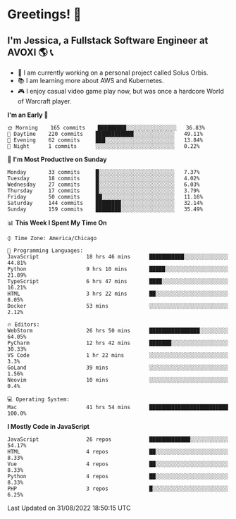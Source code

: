 # Greetings! 🧠

## I'm Jessica, a Fullstack Software Engineer at AVOXI 🌎 📞

- 🌟 I am currently working on a personal project called Solus Orbis.
- 📚 I am learning more about AWS and Kubernetes.
- 🎮 I enjoy casual video game play now, but was once a hardcore World of Warcraft player.

<!--START_SECTION:waka-->
**I'm an Early 🐤** 

```text
🌞 Morning    165 commits    █████████░░░░░░░░░░░░░░░░   36.83% 
🌆 Daytime    220 commits    ████████████░░░░░░░░░░░░░   49.11% 
🌃 Evening    62 commits     ███░░░░░░░░░░░░░░░░░░░░░░   13.84% 
🌙 Night      1 commits      ░░░░░░░░░░░░░░░░░░░░░░░░░   0.22%

```
📅 **I'm Most Productive on Sunday** 

```text
Monday       33 commits     █░░░░░░░░░░░░░░░░░░░░░░░░   7.37% 
Tuesday      18 commits     █░░░░░░░░░░░░░░░░░░░░░░░░   4.02% 
Wednesday    27 commits     █░░░░░░░░░░░░░░░░░░░░░░░░   6.03% 
Thursday     17 commits     █░░░░░░░░░░░░░░░░░░░░░░░░   3.79% 
Friday       50 commits     ██░░░░░░░░░░░░░░░░░░░░░░░   11.16% 
Saturday     144 commits    ████████░░░░░░░░░░░░░░░░░   32.14% 
Sunday       159 commits    ████████░░░░░░░░░░░░░░░░░   35.49%

```


📊 **This Week I Spent My Time On** 

```text
⌚︎ Time Zone: America/Chicago

💬 Programming Languages: 
JavaScript               18 hrs 46 mins      ███████████░░░░░░░░░░░░░░   44.81% 
Python                   9 hrs 10 mins       █████░░░░░░░░░░░░░░░░░░░░   21.89% 
TypeScript               6 hrs 47 mins       ████░░░░░░░░░░░░░░░░░░░░░   16.21% 
HTML                     3 hrs 22 mins       ██░░░░░░░░░░░░░░░░░░░░░░░   8.05% 
Docker                   53 mins             ░░░░░░░░░░░░░░░░░░░░░░░░░   2.12%

🔥 Editors: 
WebStorm                 26 hrs 50 mins      ████████████████░░░░░░░░░   64.05% 
PyCharm                  12 hrs 42 mins      ███████░░░░░░░░░░░░░░░░░░   30.33% 
VS Code                  1 hr 22 mins        ░░░░░░░░░░░░░░░░░░░░░░░░░   3.3% 
GoLand                   39 mins             ░░░░░░░░░░░░░░░░░░░░░░░░░   1.56% 
Neovim                   10 mins             ░░░░░░░░░░░░░░░░░░░░░░░░░   0.4%

💻 Operating System: 
Mac                      41 hrs 54 mins      █████████████████████████   100.0%

```

**I Mostly Code in JavaScript** 

```text
JavaScript               26 repos            █████████████░░░░░░░░░░░░   54.17% 
HTML                     4 repos             ██░░░░░░░░░░░░░░░░░░░░░░░   8.33% 
Vue                      4 repos             ██░░░░░░░░░░░░░░░░░░░░░░░   8.33% 
Python                   4 repos             ██░░░░░░░░░░░░░░░░░░░░░░░   8.33% 
PHP                      3 repos             █░░░░░░░░░░░░░░░░░░░░░░░░   6.25%

```



 Last Updated on 31/08/2022 18:50:15 UTC
<!--END_SECTION:waka-->

<!--
**jessikuh/jessikuh** is a ✨ _special_ ✨ repository because its `README.md` (this file) appears on your GitHub profile.

Here are some ideas to get you started:

- 🔭 I’m currently working on ...
- 🌱 I’m currently learning ...
- 👯 I’m looking to collaborate on ...
- 🤔 I’m looking for help with ...
- 💬 Ask me about ...
- 📫 How to reach me: ...
- 😄 Pronouns: ...
- ⚡ Fun fact: ...
-->
